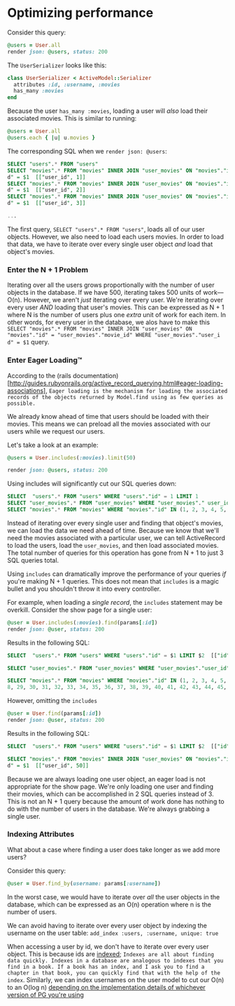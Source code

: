 # Optimizing performance

Consider this query:

```ruby
@users = User.all
render json: @users, status: 200
```

The `UserSerializer` looks like this:

```ruby
class UserSerializer < ActiveModel::Serializer
  attributes :id, :username, :movies
  has_many :movies
end
```

Because the user `has_many :movies`, loading a user will _also_ load their associated movies. This is similar to running:

```ruby
@users = User.all
@users.each { |u| u.movies }
```

The corresponding SQL when we `render json: @users`:

```sql
SELECT "users".* FROM "users"
SELECT "movies".* FROM "movies" INNER JOIN "user_movies" ON "movies"."id" = "user_movies"."movie_id" WHERE "user_movies"."user_i
d" = $1  [["user_id", 1]]
SELECT "movies".* FROM "movies" INNER JOIN "user_movies" ON "movies"."id" = "user_movies"."movie_id" WHERE "user_movies"."user_i
d" = $1  [["user_id", 2]]
SELECT "movies".* FROM "movies" INNER JOIN "user_movies" ON "movies"."id" = "user_movies"."movie_id" WHERE "user_movies"."user_i
d" = $1  [["user_id", 3]]

...
```

The first query, `SELECT "users".* FROM "users"`, loads all of our user objects. However, we also need to load each users movies. In order to load that data, we have to iterate over every single user object _and_ load that object's movies.

### Enter the N + 1 Problem

Iterating over all the users grows proportionally with the number of user objects in the database. If we have 500, iterating takes 500 units of work––O(n). However, we aren't _just_ iterating over every user. We're iterating over every user _AND_ loading that user's movies. This can be expressed as N + 1 where N is the number of users plus one _extra_ unit of work for each item. In other words, for every user in the database, we alos have to make this `SELECT "movies".* FROM "movies" INNER JOIN "user_movies" ON "movies"."id" = "user_movies"."movie_id" WHERE "user_movies"."user_i d" = $1` query.

### Enter Eager Loading™️

According to the (rails documentation)[http://guides.rubyonrails.org/active_record_querying.html#eager-loading-associations], `Eager loading is the mechanism for loading the associated records of the objects returned by Model.find using as few queries as possible.`

We already know ahead of time that users should be loaded with their movies. This means we can preload all the movies associated with our users while we request our users.

Let's take a look at an example:

```ruby
@users = User.includes(:movies).limit(50)

render json: @users, status: 200
```

Using includes will significantly cut our SQL queries down:

```sql
SELECT  "users".* FROM "users" WHERE "users"."id" = 1 LIMIT 1
SELECT "user_movies".* FROM "user_movies" WHERE "user_movies"." user_id" = 1
SELECT "movies".* FROM "movies" WHERE "movies"."id" IN (1, 2, 3, 4, 5, 6, 7.......)
```

Instead of iterating over every single user and finding that object's movies, we can load the data we need ahead of time. Because we know that we'll need the movies associated with a particular user, we can tell ActiveRecord to load the users, load the `user_movies`, and then load associated movies. The total number of queries for this operation has gone from N + 1 to just 3 SQL queries total.

Using `includes` can dramatically improve the performance of your queries _if_ you're making N + 1 queries. This does not mean that `includes` is a magic bullet and you shouldn't throw it into every controller.

For example, when loading a _single record_, the `includes` statement may be overkill. Consider the show page for a single user:

```ruby
@user = User.includes(:movies).find(params[:id])
render json: @user, status: 200
```

Results in the following SQL:

```sql
SELECT  "users".* FROM "users" WHERE "users"."id" = $1 LIMIT $2  [["id", 50], ["LIMIT", 1]]

SELECT "user_movies".* FROM "user_movies" WHERE "user_movies"."user_id" = 50

SELECT "movies".* FROM "movies" WHERE "movies"."id" IN (1, 2, 3, 4, 5, 6, 7, 8, 9, 10, 11, 12, 13, 14, 15, 16, 17, 18, 19, 20, 21, 22, 23, 24, 25, 26, 27, 2
8, 29, 30, 31, 32, 33, 34, 35, 36, 37, 38, 39, 40, 41, 42, 43, 44, 45, 46, 47, 48, 49, 50...
```

However, omitting the `includes`

```ruby
@user = User.find(params[:id])
render json: @user, status: 200
```

Results in the following SQL:

```sql
SELECT  "users".* FROM "users" WHERE "users"."id" = $1 LIMIT $2  [["id", 50], ["LIMIT", 1]]

SELECT "movies".* FROM "movies" INNER JOIN "user_movies" ON "movies"."id" = "user_movies"."movie_id" WHERE "user_movies"."user_i
d" = $1  [["user_id", 50]]
```

Because we are always loading one user object, an eager load is not appropriate for the show page. We're only loading one user and finding their movies, which can be accomplished in 2 SQL queries instead of 3. This is not an N + 1 query because the amount of work done has nothing to do with the number of users in the database. We're always grabbing a single user.

### Indexing Attributes

What about a case where finding a user does take longer as we add more users?

Consider this query:

```ruby
@user = User.find_by(username: params[:username])
```

In the worst case, we would have to iterate over _all_ the user objects in the database, which can be expressed as an O(n) operation where n is the number of users.

We can avoid having to iterate over every user object by indexing the username on the user table: `add_index :users, :username, unique: true`

When accessing a user by id, we don't have to iterate over every user object. This is because ids are [indexed](https://stackoverflow.com/questions/2955459/what-is-an-index-in-sql); `Indexes are all about finding data quickly. Indexes in a database are analogous to indexes that you find in a book. If a book has an index, and I ask you to find a chapter in that book, you can quickly find that with the help of the index`. Similarly, we can index usernames on the user model to cut our O(n) to an O(log n) [depending on the implementation details of whichever version of PG you're using](https://dba.stackexchange.com/questions/7375/is-there-any-index-with-o1-complexity-for-lookup-in-postgresql)
